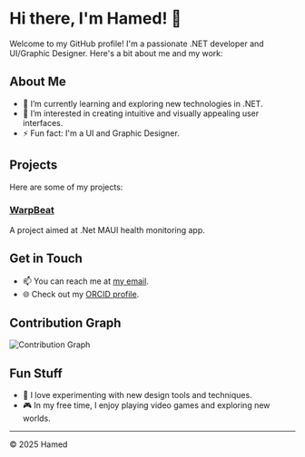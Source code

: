 # Hi there, I'm Hamed! 👋

Welcome to my GitHub profile! I'm a passionate .NET developer and UI/Graphic Designer. Here's a bit about me and my work:

## About Me
- 🌱 I’m currently learning and exploring new technologies in .NET.
- 👀 I’m interested in creating intuitive and visually appealing user interfaces.
- ⚡ Fun fact: I'm a UI and Graphic Designer.

## Projects
Here are some of my projects:

### [WarpBeat](https://github.com/himoN7/WarpBeat)
A project aimed at .Net MAUI health monitoring app.


## Get in Touch
- 📫 You can reach me at [my email](mailto:himpire@outlook.com).
- 🌐 Check out my [ORCID profile](https://orcid.org/0000-0003-1051-3080).

## Contribution Graph
![Contribution Graph](https://github.com/himoN7/himoN7/blob/main/contribution-graph.png)

## Fun Stuff
- 🎨 I love experimenting with new design tools and techniques.
- 🎮 In my free time, I enjoy playing video games and exploring new worlds.

---

© 2025 Hamed
